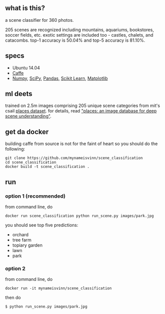 ## what is this?
a scene classifier for 360 photos.

205 scenes are recognized including mountains, aquariums, bookstores, soccer fields, etc. exotic settings are included too - castles, chalets, and catacombs. top-1 accuracy is 50.04% and top-5 accuracy is 81.10%. 

## specs
* Ubuntu 14.04
* [Caffe](http://caffe.berkeleyvision.org/)
* [Numpy](http://www.numpy.org/), [SciPy](https://www.scipy.org/), [Pandas](http://pandas.pydata.org/), [Scikit Learn](http://scikit-learn.org/), [Matplotlib](http://matplotlib.org/)

## ml deets
trained on 2.5m images comprising 205 unique scene categories from mit's csail [places dataset](http://places.csail.mit.edu/). for details, read ["places: an image database for deep scene understanding"](http://places.csail.mit.edu/places2_arxiv.pdf).

## get da docker
building caffe from source is not for the faint of heart so you should do the following:
```
git clone https://github.com/mynameisvinn/scene_classification
cd scene_classification
docker build -t scene_classification .
```

## run
### option 1 (recommended)
from command line, do
```
docker run scene_classification python run_scene.py images/park.jpg
```
you should see top five predictions: 
* orchard
* tree farm
* topiary garden
* lawn
* park

### option 2
from command line, do
```
docker run -it mynameisvinn/scene_classification
```
then do
```
$ python run_scene.py images/park.jpg
```
